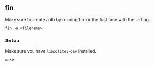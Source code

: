 ## fin

Make sure to create a db by running fin for the first time with
the `-n` flag.
```
fin -n <filename>
```

### Setup 
Make sure you have `libsqlite3-dev` installed.
```
make 
```
